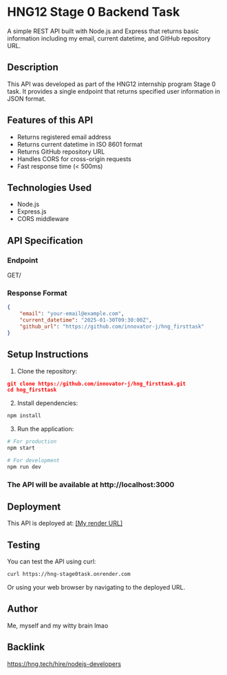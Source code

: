 # HNG12 Stage 0 Backend Task
A simple REST API built with Node.js and Express that returns basic information including my email, current datetime, and GitHub repository URL.
## Description
This API was developed as part of the HNG12 internship program Stage 0 task. It provides a single endpoint that returns specified user information in JSON format.

## Features of this API

- Returns registered email address
- Returns current datetime in ISO 8601 format
- Returns GitHub repository URL
- Handles CORS for cross-origin requests
- Fast response time (< 500ms)

## Technologies Used

- Node.js
- Express.js
- CORS middleware

## API Specification
### Endpoint
GET/
### Response Format
```json
{
    "email": "your-email@example.com",
    "current_datetime": "2025-01-30T09:30:00Z",
    "github_url": "https://github.com/innovator-j/hng_firsttask"
}
```

## Setup Instructions

1. Clone the repository:
```json
git clone https://github.com/innovator-j/hng_firsttask.git
cd hng_firsttask
```

2. Install dependencies:
```bash
npm install
```

3. Run the application:
```bash
# For production
npm start

# For development
npm run dev
```

### The API will be available at http://localhost:3000
## Deployment
This API is deployed at: [\[My render URL\]](https://hng-stage0task.onrender.com)
## Testing
You can test the API using curl:
```bash
curl https://hng-stage0task.onrender.com
```
Or using your web browser by navigating to the deployed URL.


## Author
Me, myself and my witty brain lmao

## Backlink
https://hng.tech/hire/nodejs-developers